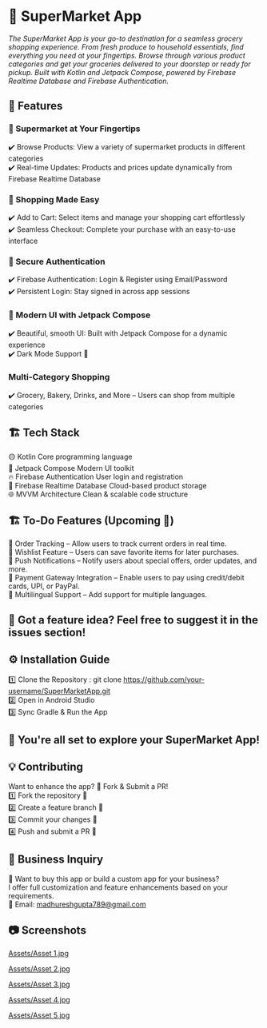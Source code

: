 # 🛒 SuperMarket App
_The SuperMarket App is your go-to destination for a seamless grocery shopping experience. From fresh produce to household essentials, find everything you need at your fingertips. Browse through various product categories and get your groceries delivered to your doorstep or ready for pickup. Built with Kotlin and Jetpack Compose, powered by Firebase Realtime Database and Firebase Authentication._

## 🚀 Features
### 🏪 Supermarket at Your Fingertips
✔️ Browse Products: View a variety of supermarket products in different categories <br />
✔️ Real-time Updates: Products and prices update dynamically from Firebase Realtime Database<br />

### 🛒 Shopping Made Easy
✔️ Add to Cart: Select items and manage your shopping cart effortlessly <br />
✔️ Seamless Checkout: Complete your purchase with an easy-to-use interface <br />

### 🔐 Secure Authentication
✔️ Firebase Authentication: Login & Register using Email/Password <br />
✔️ Persistent Login: Stay signed in across app sessions <br />

### 🎨 Modern UI with Jetpack Compose <br />
✔️ Beautiful, smooth UI: Built with Jetpack Compose for a dynamic experience<br />
✔️ Dark Mode Support 🌙

 ### Multi-Category Shopping
✔️ Grocery, Bakery, Drinks, and More – Users can shop from multiple categories<br />


## 🏗️ Tech Stack
🟡 Kotlin	Core programming language <br />
🎨 Jetpack Compose	Modern UI toolkit<br />
🔥 Firebase Authentication	User login and registration<br />
💾 Firebase Realtime Database	Cloud-based product storage<br />
🌐 MVVM Architecture	Clean & scalable code structure<br />

## 🏗️ To-Do Features (Upcoming 🚀)
🔲 Order Tracking – Allow users to track current orders in real time.<br />
🔲 Wishlist Feature – Users can save favorite items for later purchases.<br />
🔲 Push Notifications – Notify users about special offers, order updates, and more.<br />
🔲 Payment Gateway Integration – Enable users to pay using credit/debit cards, UPI, or PayPal.<br />
🔲 Multilingual Support – Add support for multiple languages.<br />

## 📌 Got a feature idea? Feel free to suggest it in the issues section!

## ⚙️ Installation Guide
1️⃣ Clone the Repository : git clone https://github.com/your-username/SuperMarketApp.git <br />
2️⃣ Open in Android Studio <br />
3️⃣ Sync Gradle & Run the App <br />

## 🚀 You're all set to explore your SuperMarket App!

## 💡 Contributing
Want to enhance the app? 🎯 Fork & Submit a PR! <br />
1️⃣ Fork the repository 🍴<br />
2️⃣ Create a feature branch 🌿<br />
3️⃣ Commit your changes 🎯<br />
4️⃣ Push and submit a PR 🚀

## 🤝 Business Inquiry
🎯 Want to buy this app or build a custom app for your business? <br />
I offer full customization and feature enhancements based on your requirements.<br />
📧 Email: madhureshgupta789@gmail.com


## 📷 Screenshots

[Assets/Asset 1.jpg
](https://github.com/CoderMadhuresh/SuperMarket/blob/9f8ca95759daa29033def4bf2193a5d4de2412c0/Assets/Asset%201.jpg) </br>

[Assets/Asset 2.jpg
](https://github.com/CoderMadhuresh/SuperMarket/blob/96259d56f5984a2630357c933cd8405807e722b8/Assets/Asset%202.jpg) </br>

[Assets/Asset 3.jpg
](https://github.com/CoderMadhuresh/SuperMarket/blob/96259d56f5984a2630357c933cd8405807e722b8/Assets/Asset%203.jpg) </br>

[Assets/Asset 4.jpg
](https://github.com/CoderMadhuresh/SuperMarket/blob/96259d56f5984a2630357c933cd8405807e722b8/Assets/Asset%204.jpg) </br>

[Assets/Asset 5.jpg
](https://github.com/CoderMadhuresh/SuperMarket/blob/96259d56f5984a2630357c933cd8405807e722b8/Assets/Asset%205.jpg) </br>



